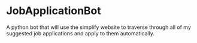 # JobApplicationBot
A python bot that will use the simplify website to traverse through all of my suggested job applications and apply to them automatically. 
